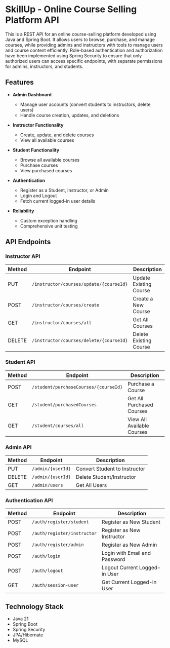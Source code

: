 # SkillUp - Online Course Selling Platform API

This is a REST API for an online course-selling platform developed using Java and Spring Boot. It allows users to browse, purchase, and manage courses, while providing admins and instructors with tools to manage users and course content efficiently. Role-based authentication and authorization have been implemented using Spring Security to ensure that only authorized users can access specific endpoints, with separate permissions for admins, instructors, and students.


## Features

- **Admin Dashboard**
  - Manage user accounts (convert students to instructors, delete users)
  - Handle course creation, updates, and deletions

- **Instructor Functionality**
  - Create, update, and delete courses
  - View all available courses

- **Student Functionality**
  - Browse all available courses
  - Purchase courses
  - View purchased courses

- **Authentication**
  - Register as a Student, Instructor, or Admin
  - Login and Logout
  - Fetch current logged-in user details

- **Reliability**
  - Custom exception handling
  - Comprehensive unit testing


## API Endpoints

### Instructor API
| Method | Endpoint | Description |
|--------|---------|-------------|
| PUT    | `/instructor/courses/update/{courseId}` | Update Existing Course |
| POST   | `/instructor/courses/create` | Create a New Course |
| GET    | `/instructor/courses/all` | Get All Courses |
| DELETE | `/instructor/courses/delete/{courseId}` | Delete Existing Course |

### Student API
| Method | Endpoint | Description |
|--------|---------|-------------|
| POST   | `/student/purchaseCourses/{courseId}` | Purchase a Course |
| GET    | `/student/purchasedCourses` | Get All Purchased Courses |
| GET    | `/student/courses/all` | View All Available Courses |

### Admin API
| Method | Endpoint | Description |
|--------|---------|-------------|
| PUT    | `/admin/{userId}` | Convert Student to Instructor |
| DELETE | `/admin/{userId}` | Delete Student/Instructor |
| GET    | `/admin/users` | Get All Users |

### Authentication API
| Method | Endpoint | Description |
|--------|---------|-------------|
| POST   | `/auth/register/student` | Register as New Student |
| POST   | `/auth/register/instructor` | Register as New Instructor |
| POST   | `/auth/register/admin` | Register as New Admin |
| POST   | `/auth/login` | Login with Email and Password |
| POST   | `/auth/logout` | Logout Current Logged-in User |
| GET    | `/auth/session-user` | Get Current Logged-in User |


## Technology Stack

- Java 21
- Spring Boot
- Spring Security
- JPA/Hibernate
- MySQL



